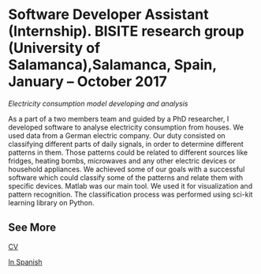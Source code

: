 # Software Developer Assistant (Internship). BISITE research group (University of Salamanca),Salamanca, Spain, January – October 2017

*Electricity consumption model developing and analysis*

As a part of a two members team and guided by a PhD researcher, I developed software to analyse electricity consumption from houses. We used data from a German electric company. Our duty consisted on classifying different parts of daily signals, in order to determine different patterns in them. Those patterns could be related to different sources like fridges, heating bombs, microwaves and any other electric devices or household appliances. We achieved some of our goals with a successful software which could classify some of the patterns and relate them with specific devices. Matlab was our main tool. We used it for visualization and pattern recognition. The classification process was performed using sci-kit learning library on Python. 

## See More

[CV](.README.md)

[In Spanish](.AsistentedeDesarrollodeSoftware.md)

